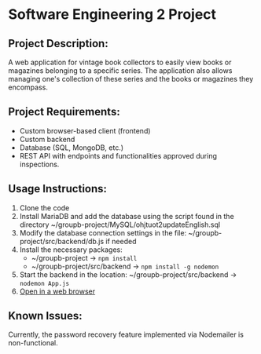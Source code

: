 # Software Engineering 2 Project

## Project Description:
A web application for vintage book collectors to easily view books or magazines belonging to a specific series. The application also allows managing one's collection of these series and the books or magazines they encompass.

## Project Requirements:
- Custom browser-based client (frontend)
- Custom backend
- Database (SQL, MongoDB, etc.)
- REST API with endpoints and functionalities approved during inspections.

## Usage Instructions:
1. Clone the code
2. Install MariaDB and add the database using the script found in the directory ~/groupb-project/MySQL/ohjtuot2updateEnglish.sql
3. Modify the database connection settings in the file: ~/groupb-project/src/backend/db.js if needed
4. Install the necessary packages:
     - ~/groupb-project -> `npm install`
     - ~/groupb-project/src/backend -> `npm install -g nodemon`
5. Start the backend in the location: ~/groupb-project/src/backend -> `nodemon App.js`
6. [Open in a web browser](https://iidakok.github.io/groupb-project/)

## Known Issues:
Currently, the password recovery feature implemented via Nodemailer is non-functional.
